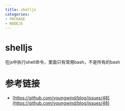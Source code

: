 ```yaml
---
title: shelljs
categories: 
- PACKAGE
- NODEJS
---
```

# shelljs
在js中执行shell命令，里面只有常用bash，不是所有的bash

# 参考链接
- [https://github.com/youngwind/blog/issues/48](https://github.com/youngwind/blog/issues/48)
